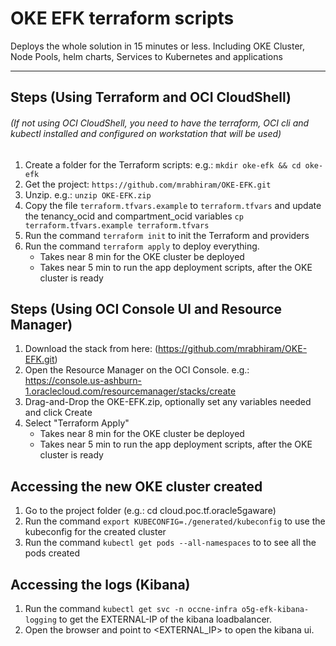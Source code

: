 # OKE EFK terraform scripts

Deploys the whole solution in 15 minutes or less. Including OKE Cluster, Node Pools, helm charts, Services to Kubernetes and applications 

---

## Steps (Using Terraform and OCI CloudShell)
###### (If not using OCI CloudShell, you need to have the terraform, OCI cli and kubectl installed and configured on workstation that will be used)

1. Create a folder for the Terraform scripts: e.g.: `mkdir oke-efk && cd oke-efk`
1. Get the project: `https://github.com/mrabhiram/OKE-EFK.git`
1. Unzip. e.g.: `unzip OKE-EFK.zip`
1. Copy the file `terraform.tfvars.example` to `terraform.tfvars` and update the tenancy_ocid and compartment_ocid variables `cp terraform.tfvars.example terraform.tfvars`
1. Run the command `terraform init` to init the Terraform and providers
1. Run the command `terraform apply` to deploy everything.
    * Takes near 8 min for the OKE cluster be deployed
    * Takes near 5 min to run the app deployment scripts, after the OKE cluster is ready


## Steps (Using OCI Console UI and Resource Manager)

1. Download the stack from here: (https://github.com/mrabhiram/OKE-EFK.git)
1. Open the Resource Manager on the OCI Console. e.g.: https://console.us-ashburn-1.oraclecloud.com/resourcemanager/stacks/create
1. Drag-and-Drop the OKE-EFK.zip, optionally set any variables needed and click Create
1. Select "Terraform Apply"
    * Takes near 8 min for the OKE cluster be deployed
    * Takes near 5 min to run the app deployment scripts, after the OKE cluster is ready

## Accessing the new OKE cluster created
1. Go to the project folder (e.g.: cd cloud.poc.tf.oracle5gaware)
1. Run the command `export KUBECONFIG=./generated/kubeconfig` to use the kubeconfig for the created cluster
1. Run the command `kubectl get pods --all-namespaces` to to see all the pods created

## Accessing the logs (Kibana)
1. Run the command `kubectl get svc -n occne-infra o5g-efk-kibana-logging` to get the EXTERNAL-IP of the kibana loadbalancer.
1. Open the browser and point to <EXTERNAL_IP> to open the kibana ui.




